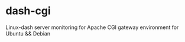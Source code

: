 dash-cgi
========

Linux-dash server monitoring for Apache CGI gateway environment for Ubuntu && Debian


